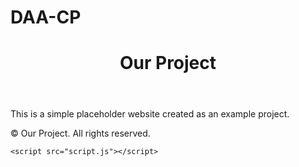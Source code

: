 # DAA-CP
<!DOCTYPE html>
<html lang="en">
<head>
    <meta charset="UTF-8">
    <meta name="viewport" content="width=device-width, initial-scale=1.0">
    <title>Our Project</title>
    <link rel="stylesheet" href="styles.css">
</head>
<body>
    <header>
        <h1>Our Project</h1>
    </header>
    <main>
        <p>This is a simple placeholder website created as an example project.</p>
    </main>
    <footer>
        <p>&copy; Our Project. All rights reserved.</p>
    </footer>

    <script src="script.js"></script>
</body>
</html>
